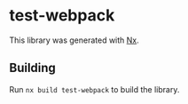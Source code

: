 # test-webpack

This library was generated with [Nx](https://nx.dev).

## Building

Run `nx build test-webpack` to build the library.
